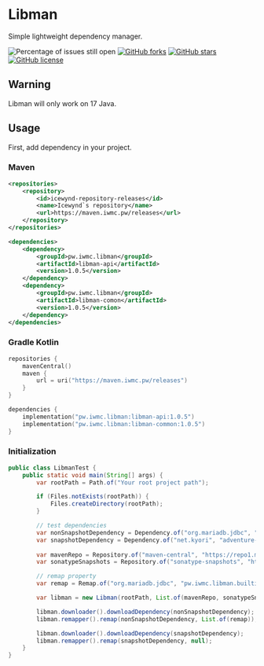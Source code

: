# Libman
Simple lightweight dependency manager.

![Percentage of issues still open](https://img.shields.io/github/issues/iwmc-git/Libman?style=for-the-badge)
[![GitHub forks](https://img.shields.io/github/forks/iwmc-git/Libman?style=for-the-badge)](https://github.com/iwmc-git/Libman/network)
[![GitHub stars](https://img.shields.io/github/stars/iwmc-git/Libman?style=for-the-badge)](https://github.com/iwmc-git/Libman/stargazers)
[![GitHub license](https://img.shields.io/github/license/iwmc-git/Libman?style=for-the-badge)](https://github.com/iwmc-git/Libman/blob/master/LICENSE) 

## Warning
Libman will only work on 17 Java.

## Usage
First, add dependency in your project.

### Maven
```xml
<repositories>
    <repository>
        <id>icewynd-repository-releases</id>
        <name>Icewynd`s repository</name>
        <url>https://maven.iwmc.pw/releases</url>
    </repository>
</repositories>

<dependencies>
    <dependency>
        <groupId>pw.iwmc.libman</groupId>
        <artifactId>libman-api</artifactId>
        <version>1.0.5</version>
    </dependency>
    <dependency>
        <groupId>pw.iwmc.libman</groupId>
        <artifactId>libman-comon</artifactId>
        <version>1.0.5</version>
    </dependency>
</dependencies>
```

### Gradle Kotlin
```kotlin
repositories {
    mavenCentral()
    maven {
        url = uri("https://maven.iwmc.pw/releases")
    }
}

dependencies {
    implementation("pw.iwmc.libman:libman-api:1.0.5")
    implementation("pw.iwmc.libman:libman-common:1.0.5")
}
```

### Initialization
```java
public class LibmanTest {
    public static void main(String[] args) {
        var rootPath = Path.of("Your root project path");

        if (Files.notExists(rootPath)) {
            Files.createDirectory(rootPath);
        }

        // test dependencies
        var nonSnapshotDependency = Dependency.of("org.mariadb.jdbc", "mariadb-java-client", "3.0.6");
        var snapshotDependency = Dependency.of("net.kyori", "adventure-api", "4.11.0-SNAPSHOT");
        
        var mavenRepo = Repository.of("maven-central", "https://repo1.maven.org/maven2/");
        var sonatypeSnapshots = Repository.of("sonatype-snapshots", "https://oss.sonatype.org/content/repositories/snapshots/");

        // remap property
        var remap = Remap.of("org.mariadb.jdbc", "pw.iwmc.libman.builtin-libs.mariadb");

        var libman = new Libman(rootPath, List.of(mavenRepo, sonatypeSnapshots), true, true);

        libman.downloader().downloadDependency(nonSnapshotDependency);
        libman.remapper().remap(nonSnapshotDependency, List.of(remap));

        libman.downloader().downloadDependency(snapshotDependency);
        libman.remapper().remap(snapshotDependency, null);
    }
}
```
